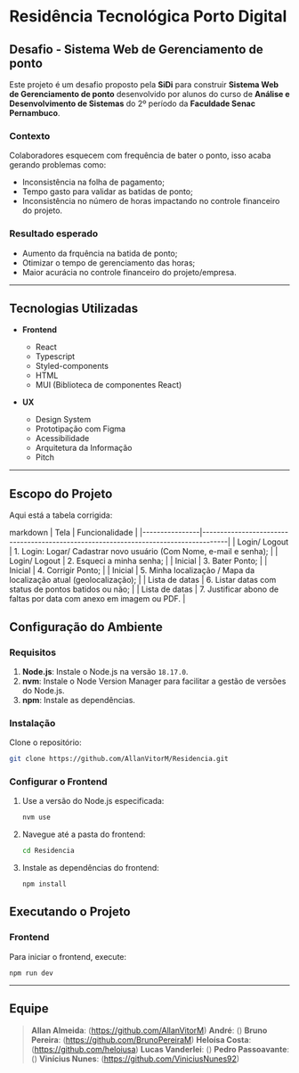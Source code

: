 # Residência Tecnológica Porto Digital

## Desafio - Sistema Web de Gerenciamento de ponto

Este projeto é um desafio proposto pela **SiDi** para construir **Sistema Web de Gerenciamento de ponto** desenvolvido por alunos do curso de **Análise e Desenvolvimento de Sistemas** do 2º período da **Faculdade Senac Pernambuco**. 

### Contexto
Colaboradores esquecem com frequência de bater o ponto, isso acaba gerando problemas como: 

- Inconsistência na folha de pagamento; 
- Tempo gasto para validar as batidas de ponto; 
- Inconsistência no número de horas impactando no controle financeiro do projeto. 

### Resultado esperado

- Aumento da frquência na batida de ponto; 
- Otimizar o tempo de gerenciamento das horas; 
- Maior acurácia no controle financeiro do projeto/empresa. 

---

## Tecnologias Utilizadas

- **Frontend**
    - React
    - Typescript
    - Styled-components
    - HTML 
    - MUI (Biblioteca de componentes React)

- **UX**
    - Design System 
    - Prototipação com Figma
    - Acessibilidade
    - Arquitetura da Informação 
    - Pitch
---
## Escopo do Projeto 

Aqui está a tabela corrigida: 

markdown
| Tela           | Funcionalidade                                                                     |
|----------------|-------------------------------------------------------------------------------------|
| Login/ Logout  | 1. Login: Logar/ Cadastrar novo usuário (Com Nome, e-mail e senha);                |
| Login/ Logout  | 2. Esqueci a minha senha;                                                           |
| Inicial        | 3. Bater Ponto;                                                                     |
| Inicial        | 4. Corrigir Ponto;                                                                  |
| Inicial        | 5. Minha localização / Mapa da localização atual (geolocalização);                  |
| Lista de datas | 6. Listar datas com status de pontos batidos ou não;                                |
| Lista de datas | 7. Justificar abono de faltas por data com anexo em imagem ou PDF.                  |



## Configuração do Ambiente

### Requisitos

1. **Node.js**: Instale o Node.js na versão `18.17.0`.
2. **nvm**: Instale o Node Version Manager para facilitar a gestão de versões do Node.js.
3. **npm**: Instale as dependências.

### Instalação

Clone o repositório:

   ```bash
   git clone https://github.com/AllanVitorM/Residencia.git
   ```

### Configurar o Frontend

1. Use a versão do Node.js especificada:

    ```bash
    nvm use
    ```

1. Navegue até a pasta do frontend:

    ```bash
    cd Residencia
    ```

3. Instale as dependências do frontend:

    ```bash
    npm install
    ```

## Executando o Projeto
### Frontend
Para iniciar o frontend, execute:

    npm run dev

---

## Equipe 

> **Allan Almeida**: (https://github.com/AllanVitorM) 
> **André**: ()
> **Bruno Pereira**: (https://github.com/BrunoPereiraM)
> **Heloísa Costa**: (https://github.com/heloiusa)
> **Lucas Vanderlei**: ()
> **Pedro Passoavante**: ()
> **Vinícius Nunes**: (https://github.com/ViniciusNunes92)

